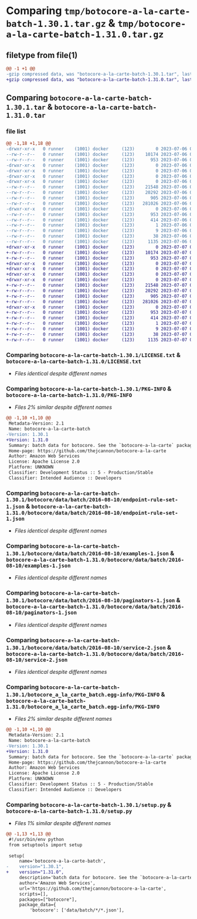 # Comparing `tmp/botocore-a-la-carte-batch-1.30.1.tar.gz` & `tmp/botocore-a-la-carte-batch-1.31.0.tar.gz`

## filetype from file(1)

```diff
@@ -1 +1 @@
-gzip compressed data, was "botocore-a-la-carte-batch-1.30.1.tar", last modified: Thu Jul  6 01:44:54 2023, max compression
+gzip compressed data, was "botocore-a-la-carte-batch-1.31.0.tar", last modified: Fri Jul  7 01:43:44 2023, max compression
```

## Comparing `botocore-a-la-carte-batch-1.30.1.tar` & `botocore-a-la-carte-batch-1.31.0.tar`

### file list

```diff
@@ -1,18 +1,18 @@
-drwxr-xr-x   0 runner    (1001) docker     (123)        0 2023-07-06 01:44:54.862645 botocore-a-la-carte-batch-1.30.1/
--rw-r--r--   0 runner    (1001) docker     (123)    10174 2023-07-06 01:44:54.000000 botocore-a-la-carte-batch-1.30.1/LICENSE.txt
--rw-r--r--   0 runner    (1001) docker     (123)      953 2023-07-06 01:44:54.862645 botocore-a-la-carte-batch-1.30.1/PKG-INFO
-drwxr-xr-x   0 runner    (1001) docker     (123)        0 2023-07-06 01:44:54.858645 botocore-a-la-carte-batch-1.30.1/botocore/
-drwxr-xr-x   0 runner    (1001) docker     (123)        0 2023-07-06 01:44:54.858645 botocore-a-la-carte-batch-1.30.1/botocore/data/
-drwxr-xr-x   0 runner    (1001) docker     (123)        0 2023-07-06 01:44:54.858645 botocore-a-la-carte-batch-1.30.1/botocore/data/batch/
-drwxr-xr-x   0 runner    (1001) docker     (123)        0 2023-07-06 01:44:54.862645 botocore-a-la-carte-batch-1.30.1/botocore/data/batch/2016-08-10/
--rw-r--r--   0 runner    (1001) docker     (123)    21548 2023-07-06 01:44:40.000000 botocore-a-la-carte-batch-1.30.1/botocore/data/batch/2016-08-10/endpoint-rule-set-1.json
--rw-r--r--   0 runner    (1001) docker     (123)    20292 2023-07-06 01:44:40.000000 botocore-a-la-carte-batch-1.30.1/botocore/data/batch/2016-08-10/examples-1.json
--rw-r--r--   0 runner    (1001) docker     (123)      905 2023-07-06 01:44:40.000000 botocore-a-la-carte-batch-1.30.1/botocore/data/batch/2016-08-10/paginators-1.json
--rw-r--r--   0 runner    (1001) docker     (123)   281026 2023-07-06 01:44:40.000000 botocore-a-la-carte-batch-1.30.1/botocore/data/batch/2016-08-10/service-2.json
-drwxr-xr-x   0 runner    (1001) docker     (123)        0 2023-07-06 01:44:54.862645 botocore-a-la-carte-batch-1.30.1/botocore_a_la_carte_batch.egg-info/
--rw-r--r--   0 runner    (1001) docker     (123)      953 2023-07-06 01:44:54.000000 botocore-a-la-carte-batch-1.30.1/botocore_a_la_carte_batch.egg-info/PKG-INFO
--rw-r--r--   0 runner    (1001) docker     (123)      414 2023-07-06 01:44:54.000000 botocore-a-la-carte-batch-1.30.1/botocore_a_la_carte_batch.egg-info/SOURCES.txt
--rw-r--r--   0 runner    (1001) docker     (123)        1 2023-07-06 01:44:54.000000 botocore-a-la-carte-batch-1.30.1/botocore_a_la_carte_batch.egg-info/dependency_links.txt
--rw-r--r--   0 runner    (1001) docker     (123)        9 2023-07-06 01:44:54.000000 botocore-a-la-carte-batch-1.30.1/botocore_a_la_carte_batch.egg-info/top_level.txt
--rw-r--r--   0 runner    (1001) docker     (123)       38 2023-07-06 01:44:54.862645 botocore-a-la-carte-batch-1.30.1/setup.cfg
--rw-r--r--   0 runner    (1001) docker     (123)     1135 2023-07-06 01:44:54.000000 botocore-a-la-carte-batch-1.30.1/setup.py
+drwxr-xr-x   0 runner    (1001) docker     (123)        0 2023-07-07 01:43:44.899169 botocore-a-la-carte-batch-1.31.0/
+-rw-r--r--   0 runner    (1001) docker     (123)    10174 2023-07-07 01:43:44.000000 botocore-a-la-carte-batch-1.31.0/LICENSE.txt
+-rw-r--r--   0 runner    (1001) docker     (123)      953 2023-07-07 01:43:44.899169 botocore-a-la-carte-batch-1.31.0/PKG-INFO
+drwxr-xr-x   0 runner    (1001) docker     (123)        0 2023-07-07 01:43:44.899169 botocore-a-la-carte-batch-1.31.0/botocore/
+drwxr-xr-x   0 runner    (1001) docker     (123)        0 2023-07-07 01:43:44.899169 botocore-a-la-carte-batch-1.31.0/botocore/data/
+drwxr-xr-x   0 runner    (1001) docker     (123)        0 2023-07-07 01:43:44.899169 botocore-a-la-carte-batch-1.31.0/botocore/data/batch/
+drwxr-xr-x   0 runner    (1001) docker     (123)        0 2023-07-07 01:43:44.899169 botocore-a-la-carte-batch-1.31.0/botocore/data/batch/2016-08-10/
+-rw-r--r--   0 runner    (1001) docker     (123)    21548 2023-07-07 01:43:28.000000 botocore-a-la-carte-batch-1.31.0/botocore/data/batch/2016-08-10/endpoint-rule-set-1.json
+-rw-r--r--   0 runner    (1001) docker     (123)    20292 2023-07-07 01:43:28.000000 botocore-a-la-carte-batch-1.31.0/botocore/data/batch/2016-08-10/examples-1.json
+-rw-r--r--   0 runner    (1001) docker     (123)      905 2023-07-07 01:43:28.000000 botocore-a-la-carte-batch-1.31.0/botocore/data/batch/2016-08-10/paginators-1.json
+-rw-r--r--   0 runner    (1001) docker     (123)   281026 2023-07-07 01:43:28.000000 botocore-a-la-carte-batch-1.31.0/botocore/data/batch/2016-08-10/service-2.json
+drwxr-xr-x   0 runner    (1001) docker     (123)        0 2023-07-07 01:43:44.899169 botocore-a-la-carte-batch-1.31.0/botocore_a_la_carte_batch.egg-info/
+-rw-r--r--   0 runner    (1001) docker     (123)      953 2023-07-07 01:43:44.000000 botocore-a-la-carte-batch-1.31.0/botocore_a_la_carte_batch.egg-info/PKG-INFO
+-rw-r--r--   0 runner    (1001) docker     (123)      414 2023-07-07 01:43:44.000000 botocore-a-la-carte-batch-1.31.0/botocore_a_la_carte_batch.egg-info/SOURCES.txt
+-rw-r--r--   0 runner    (1001) docker     (123)        1 2023-07-07 01:43:44.000000 botocore-a-la-carte-batch-1.31.0/botocore_a_la_carte_batch.egg-info/dependency_links.txt
+-rw-r--r--   0 runner    (1001) docker     (123)        9 2023-07-07 01:43:44.000000 botocore-a-la-carte-batch-1.31.0/botocore_a_la_carte_batch.egg-info/top_level.txt
+-rw-r--r--   0 runner    (1001) docker     (123)       38 2023-07-07 01:43:44.899169 botocore-a-la-carte-batch-1.31.0/setup.cfg
+-rw-r--r--   0 runner    (1001) docker     (123)     1135 2023-07-07 01:43:44.000000 botocore-a-la-carte-batch-1.31.0/setup.py
```

### Comparing `botocore-a-la-carte-batch-1.30.1/LICENSE.txt` & `botocore-a-la-carte-batch-1.31.0/LICENSE.txt`

 * *Files identical despite different names*

### Comparing `botocore-a-la-carte-batch-1.30.1/PKG-INFO` & `botocore-a-la-carte-batch-1.31.0/PKG-INFO`

 * *Files 2% similar despite different names*

```diff
@@ -1,10 +1,10 @@
 Metadata-Version: 2.1
 Name: botocore-a-la-carte-batch
-Version: 1.30.1
+Version: 1.31.0
 Summary: batch data for botocore. See the `botocore-a-la-carte` package for more info.
 Home-page: https://github.com/thejcannon/botocore-a-la-carte
 Author: Amazon Web Services
 License: Apache License 2.0
 Platform: UNKNOWN
 Classifier: Development Status :: 5 - Production/Stable
 Classifier: Intended Audience :: Developers
```

### Comparing `botocore-a-la-carte-batch-1.30.1/botocore/data/batch/2016-08-10/endpoint-rule-set-1.json` & `botocore-a-la-carte-batch-1.31.0/botocore/data/batch/2016-08-10/endpoint-rule-set-1.json`

 * *Files identical despite different names*

### Comparing `botocore-a-la-carte-batch-1.30.1/botocore/data/batch/2016-08-10/examples-1.json` & `botocore-a-la-carte-batch-1.31.0/botocore/data/batch/2016-08-10/examples-1.json`

 * *Files identical despite different names*

### Comparing `botocore-a-la-carte-batch-1.30.1/botocore/data/batch/2016-08-10/paginators-1.json` & `botocore-a-la-carte-batch-1.31.0/botocore/data/batch/2016-08-10/paginators-1.json`

 * *Files identical despite different names*

### Comparing `botocore-a-la-carte-batch-1.30.1/botocore/data/batch/2016-08-10/service-2.json` & `botocore-a-la-carte-batch-1.31.0/botocore/data/batch/2016-08-10/service-2.json`

 * *Files identical despite different names*

### Comparing `botocore-a-la-carte-batch-1.30.1/botocore_a_la_carte_batch.egg-info/PKG-INFO` & `botocore-a-la-carte-batch-1.31.0/botocore_a_la_carte_batch.egg-info/PKG-INFO`

 * *Files 2% similar despite different names*

```diff
@@ -1,10 +1,10 @@
 Metadata-Version: 2.1
 Name: botocore-a-la-carte-batch
-Version: 1.30.1
+Version: 1.31.0
 Summary: batch data for botocore. See the `botocore-a-la-carte` package for more info.
 Home-page: https://github.com/thejcannon/botocore-a-la-carte
 Author: Amazon Web Services
 License: Apache License 2.0
 Platform: UNKNOWN
 Classifier: Development Status :: 5 - Production/Stable
 Classifier: Intended Audience :: Developers
```

### Comparing `botocore-a-la-carte-batch-1.30.1/setup.py` & `botocore-a-la-carte-batch-1.31.0/setup.py`

 * *Files 1% similar despite different names*

```diff
@@ -1,13 +1,13 @@
 #!/usr/bin/env python
 from setuptools import setup
 
 setup(
     name='botocore-a-la-carte-batch',
-    version="1.30.1",
+    version="1.31.0",
     description='batch data for botocore. See the `botocore-a-la-carte` package for more info.',
     author='Amazon Web Services',
     url='https://github.com/thejcannon/botocore-a-la-carte',
     scripts=[],
     packages=["botocore"],
     package_data={
         'botocore': ['data/batch/*/*.json'],
```

